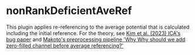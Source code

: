 # nonRankDeficientAveRef
This plugin applies re-referencing to the average potential that is calculated including the initial reference. For the theory, see [Kim et al. (2023) ICA's bug paper](https://www.frontiersin.org/articles/10.3389/frsip.2023.1064138/full) and [Makoto's preprocessing pipeline 'Why Why should we add zero-filled channel before average referencing?'](https://sccn.ucsd.edu/wiki/Makoto's_preprocessing_pipeline#Why_should_we_add_zero-filled_channel_before_average_referencing.3F_.2808.2F09.2F2020_Updated.3B_prayer_for_Nagasaki.29)
